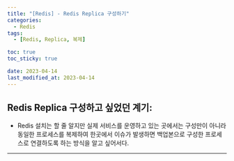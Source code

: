 ```yaml
---
title: "[Redis] - Redis Replica 구성하기"
categories:
  - Redis
tags:
  - [Redis, Replica, 복제]

toc: true
toc_sticky: true

date: 2023-04-14
last_modified_at: 2023-04-14
---
```


## Redis Replica 구성하고 싶었던 계기:
- Redis 설치는 할 줄 알지만 실제 서비스를 운영하고 있는 곳에서는 구성만이 아니라 동일한 프로세스를 복제하여 한곳에서 이슈가 발생하면 백업본으로 구성한 프로세스로 연결하도록 하는 방식을 알고 싶어서다.

* * *